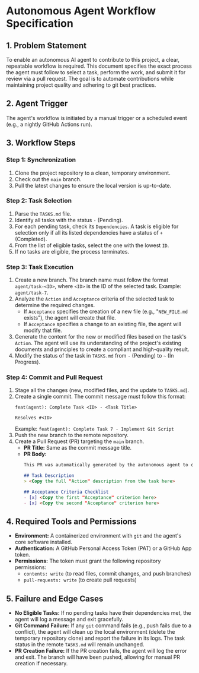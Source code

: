 # Autonomous Agent Workflow Specification

## 1. Problem Statement
To enable an autonomous AI agent to contribute to this project, a clear, repeatable workflow is required. This document specifies the exact process the agent must follow to select a task, perform the work, and submit it for review via a pull request. The goal is to automate contributions while maintaining project quality and adhering to git best practices.

## 2. Agent Trigger
The agent's workflow is initiated by a manual trigger or a scheduled event (e.g., a nightly GitHub Actions run).

## 3. Workflow Steps

### Step 1: Synchronization
1.  Clone the project repository to a clean, temporary environment.
2.  Check out the `main` branch.
3.  Pull the latest changes to ensure the local version is up-to-date.

### Step 2: Task Selection
1.  Parse the `TASKS.md` file.
2.  Identify all tasks with the status ` - ` (Pending).
3.  For each pending task, check its `Dependencies`. A task is eligible for selection only if all its listed dependencies have a status of `+` (Completed).
4.  From the list of eligible tasks, select the one with the lowest `ID`.
5.  If no tasks are eligible, the process terminates.

### Step 3: Task Execution
1.  Create a new branch. The branch name must follow the format `agent/task-<ID>`, where `<ID>` is the ID of the selected task. Example: `agent/task-7`.
2.  Analyze the `Action` and `Acceptance` criteria of the selected task to determine the required changes.
    - If `Acceptance` specifies the creation of a new file (e.g., "`NEW_FILE.md` exists"), the agent will create that file.
    - If `Acceptance` specifies a change to an existing file, the agent will modify that file.
3.  Generate the content for the new or modified files based on the task's `Action`. The agent will use its understanding of the project's existing documents and principles to create a compliant and high-quality result.
4.  Modify the status of the task in `TASKS.md` from `-` (Pending) to `~` (In Progress).

### Step 4: Commit and Pull Request
1.  Stage all the changes (new, modified files, and the update to `TASKS.md`).
2.  Create a single commit. The commit message must follow this format:
    ```
    feat(agent): Complete Task <ID> - <Task Title>

    Resolves #<ID>
    ```
    Example: `feat(agent): Complete Task 7 - Implement Git Script`
3.  Push the new branch to the remote repository.
4.  Create a Pull Request (PR) targeting the `main` branch.
    - **PR Title:** Same as the commit message title.
    - **PR Body:**
      ```markdown
      This PR was automatically generated by the autonomous agent to complete Task #<ID>.

      ## Task Description
      > <Copy the full "Action" description from the task here>

      ## Acceptance Criteria Checklist
      - [x] <Copy the first "Acceptance" criterion here>
      - [x] <Copy the second "Acceptance" criterion here>
      ```

## 4. Required Tools and Permissions
- **Environment:** A containerized environment with `git` and the agent's core software installed.
- **Authentication:** A GitHub Personal Access Token (PAT) or a GitHub App token.
- **Permissions:** The token must grant the following repository permissions:
  - `contents: write` (to read files, commit changes, and push branches)
  - `pull-requests: write` (to create pull requests)

## 5. Failure and Edge Cases
- **No Eligible Tasks:** If no pending tasks have their dependencies met, the agent will log a message and exit gracefully.
- **Git Command Failure:** If any `git` command fails (e.g., push fails due to a conflict), the agent will clean up the local environment (delete the temporary repository clone) and report the failure in its logs. The task status in the remote `TASKS.md` will remain unchanged.
- **PR Creation Failure:** If the PR creation fails, the agent will log the error and exit. The branch will have been pushed, allowing for manual PR creation if necessary.